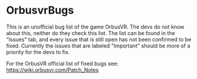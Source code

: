 # OrbusvrBugs
This is an unofficial bug list of the game OrbusVR. The devs do not know about this, neither do they check this list.
The list can be found in the "Issues" tab, and every issue that is still open has not been confirmed to be fixed. Currently
the issues that are labeled "Important" should be more of a priority for the devs to fix.

For the OrbusVR official list of fixed bugs see: https://wiki.orbusvr.com/Patch_Notes
